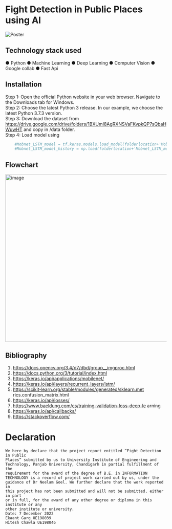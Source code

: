 # Fight Detection in Public Places using AI

![Poster](https://user-images.githubusercontent.com/65300791/212535037-e50fe7bc-5a65-454a-9704-da9658ddc436.png)

## Technology stack used
● Python
● Machine Learning
● Deep Learning
● Computer Vision
● Google collab
● Fast Api

## Installation

Step 1: Open the official Python website in your web browser. Navigate to the Downloads tab for Windows.<br>
Step 2: Choose the latest Python 3 release. In our example, we choose the latest Python 3.7.3 version.<br>
Step 3: Download the dataset from https://drive.google.com/drive/folders/1BXUmI8AgRXNSVaFKvpkQP7sQbaHWuwHT and copy in /data folder.<br>
Step 4: Load model using<br>
```Python
    #Mobnet_LSTM_model = tf.keras.models.load_model(folderlocation+'Mobnet_LSTM_model')
    #Mobnet_LSTM_model_history = np.load(folderlocation+'Mobnet_LSTM_model_history.npy',allow_pickle='TRUE').item()
```



## Flowchart
<img width="524" alt="image" src="https://user-images.githubusercontent.com/65300791/209046289-55b2e3b4-7a2a-4a4d-88e3-7ddbac7c464b.png">

## Bibliography
1. https://docs.opencv.org/3.4/d7/dbd/group__imgproc.html
2. https://docs.python.org/3/tutorial/index.html
3. https://keras.io/api/applications/mobilenet/
4. https://keras.io/api/layers/recurrent_layers/lstm/
5. https://scikit-learn.org/stable/modules/generated/sklearn.met
rics.confusion_matrix.html
6. https://keras.io/api/losses/
7. https://www.baeldung.com/cs/training-validation-loss-deep-le
arning
8. https://keras.io/api/callbacks/
9. https://stackoverflow.com/

# Declaration
```
We here by declare that the project report entitled “Fight Detection in Public
Places” submitted by us to University Institute of Engineering and
Technology, Panjab University, Chandigarh in partial fulfillment of the
requirement for the award of the degree of B.E. in INFORMATION
TECHNOLOGY is a record of project work carried out by us, under the
guidance of Dr Neelam Goel. We further declare that the work reported in
this project has not been submitted and will not be submitted, either in part
or in full, for the award of any other degree or diploma in this institute or any
other institute or university.
Date: 7 December 2022
Ekaant Garg UE198039
Hitesh Chawla UE198046
```
